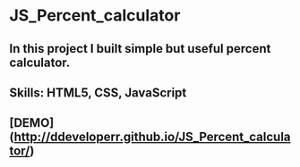 # JS_Percent_calculator

## In this project I built simple but useful percent calculator.
## Skills: HTML5, CSS, JavaScript

## [DEMO] (http://ddeveloperr.github.io/JS_Percent_calculator/)
